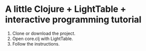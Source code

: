 # A little Clojure + LightTable + interactive programming tutorial

1. Clone or download the project. 
2. Open core.clj with LightTable.
3. Follow the instructions.
